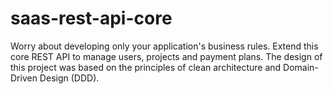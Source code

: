 # saas-rest-api-core
Worry about developing only your application's business rules. Extend this core REST API to manage users, projects and payment plans. The design of this project was based on the principles of clean architecture and Domain-Driven Design (DDD).
